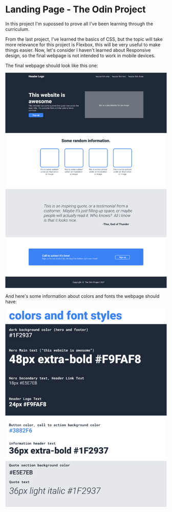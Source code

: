 # Landing Page - The Odin Project

In this project I'm supossed to prove all I've been learning through the curriculum.

From the last project, I've learned the basics of CSS, but the topic will take more relevance for this project is Flexbox, this will be very useful to make things easier. Now, let's consider I haven't learned about Responsive design, so the final webpage is not intended to work in mobile devices.

The final webpage should look like this one:

![Full image](images/full-image.png)

And here's some information about colors and fonts the webpage should have:

![Colors and fonts](images/colors-and-fonts.png)